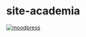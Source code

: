 # site-academia
[![moodpress](https://img.shields.io/badge/website-000000?style=for-the-badge&logo=About.me&logoColor=white)]()
